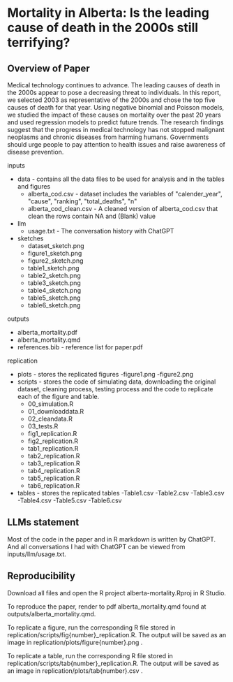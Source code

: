 # Mortality in Alberta: Is the leading cause of death in the 2000s still terrifying?

## Overview of Paper

Medical technology continues to advance. The leading causes of death in the 2000s appear to pose a decreasing threat to individuals. In this report, we selected 2003 as representative of the 2000s and chose the top five causes of death for that year. Using negative binomial and Poisson models, we studied the impact of these causes on mortality over the past 20 years and used regression models to predict future trends. The research findings suggest that the progress in medical technology has not stopped malignant neoplasms and chronic diseases from harming humans. Governments should urge people to pay attention to health issues and raise awareness of disease prevention.

inputs
- data - contains all the data files to be used for analysis and in the tables and figures
  - alberta_cod.csv - dataset includes the variables of "calender_year", "cause", "ranking", "total_deaths", "n"
  - alberta_cod_clean.csv - A cleaned version of alberta_cod.csv that clean the rows contain NA and (Blank) value
- llm
  - usage.txt - The conversation history with ChatGPT
- sketches
  - dataset_sketch.png
  - figure1_sketch.png
  - figure2_sketch.png
  - table1_sketch.png
  - table2_sketch.png
  - table3_sketch.png
  - table4_sketch.png
  - table5_sketch.png
  - table6_sketch.png

outputs
  - alberta_mortality.pdf
  - alberta_mortality.qmd 
  - references.bib - reference list for paper.pdf
  
replication

- plots - stores the replicated figures
  -figure1.png
  -figure2.png
- scripts - stores the code of simulating data, downloading the original dataset, cleaning process, testing process and the code to replicate each of the figure and table.
  - 00_simulation.R
  - 01_downloaddata.R
  - 02_cleandata.R
  - 03_tests.R
  - fig1_replication.R
  - fig2_replication.R
  - tab1_replication.R
  - tab2_replication.R
  - tab3_replication.R
  - tab4_replication.R
  - tab5_replication.R
  - tab6_replication.R
- tables - stores the replicated tables
  -Table1.csv
  -Table2.csv
  -Table3.csv
  -Table4.csv
  -Table5.csv
  -Table6.csv


## LLMs statement

Most of the code in the paper and in R markdown is written by ChatGPT. And all conversations I had with ChatGPT can be viewed from inputs/llm/usage.txt.

## Reproducibility

Download all files and open the R project alberta-mortality.Rproj in R Studio.

To reproduce the paper, render to pdf alberta_mortality.qmd found at outputs/alberta_mortality.qmd.

To replicate a figure, run the corresponding R file stored in replication/scripts/fig{number}_replication.R. The output will be saved as an image in replication/plots/figure{number}.png .

To replicate a table, run the corresponding R file stored in replication/scripts/tab{number}_replication.R. The output will be saved as an image in replication/plots/tab{number}.csv .
